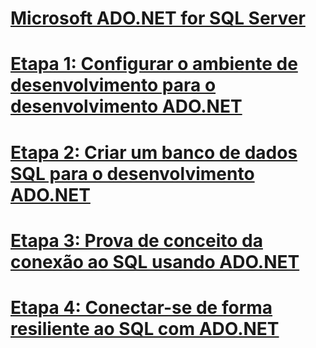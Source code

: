 # [Microsoft ADO.NET for SQL Server](microsoft-ado-net-for-sql-server.md)
# [Etapa 1: Configurar o ambiente de desenvolvimento para o desenvolvimento ADO.NET](step-1-configure-development-environment-for-ado-net-development.md)
# [Etapa 2: Criar um banco de dados SQL para o desenvolvimento ADO.NET](step-2-create-a-sql-database-for-ado-net-development.md)
# [Etapa 3: Prova de conceito da conexão ao SQL usando ADO.NET](step-3-proof-of-concept-connecting-to-sql-using-ado-net.md)
# [Etapa 4: Conectar-se de forma resiliente ao SQL com ADO.NET](step-4-connect-resiliently-to-sql-with-ado-net.md)